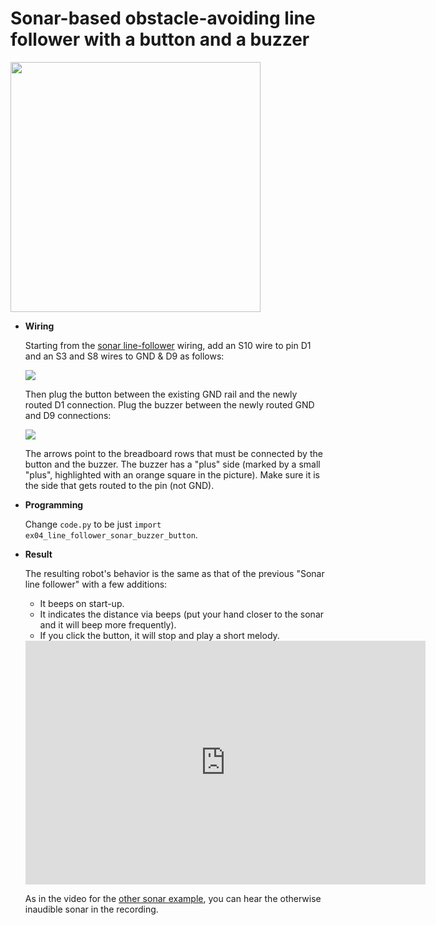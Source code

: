 # Sonar-based obstacle-avoiding line follower with a button and a buzzer

<img src="../img/example-sonar-button-buzzer.jpg" width="400"/>

* **Wiring**

  Starting from the [sonar line-follower](line_follower_sonar.md) wiring, add an S10 wire to pin D1 and an S3 and S8 wires to GND & D9 as follows: 

  ![](../img/example-sonar-button-buzzer-wiring-1.jpg)

  Then plug the button between the existing GND rail and the newly routed D1 connection. Plug the buzzer between the newly routed GND and D9 connections:

  ![](../img/example-sonar-button-buzzer-wiring-2.jpg)

  The arrows point to the breadboard rows that must be connected by the button and the buzzer. The buzzer has a "plus" side (marked by a small "plus", highlighted with an orange square in the picture). Make sure it is the side that gets routed to the pin (not GND).

* **Programming**
  
  Change `code.py` to be just `import ex04_line_follower_sonar_buzzer_button`.

* **Result**
  
  The resulting robot's behavior is the same as that of the previous "Sonar line follower" with a few additions:
  * It beeps on start-up.
  * It indicates the distance via beeps (put your hand closer to the sonar and it will beep more frequently).
  * If you click the button, it will stop and play a short melody.

  <iframe width="640" height="390" frameborder="0" allowfullscreen
          src="https://www.youtube.com/embed/FUKQwfPJc14">
  </iframe>

  As in the video for the [other sonar example](line_follower_sonar.md), you can hear the otherwise inaudible sonar in the recording.
